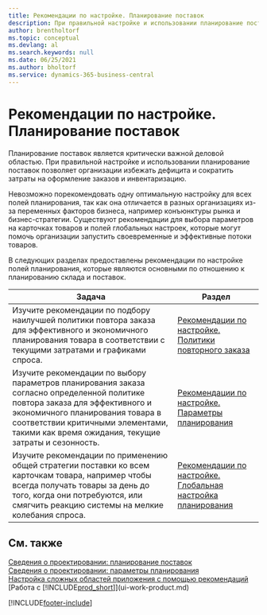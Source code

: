 ```yaml
---
title: Рекомендации по настройке. Планирование поставок
description: При правильной настройке и использовании планирование поставок позволяет организации избежать дефицита и сократить затраты на оформление заказов и инвентаризацию.
author: brentholtorf
ms.topic: conceptual
ms.devlang: al
ms.search.keywords: null
ms.date: 06/25/2021
ms.author: bholtorf
ms.service: dynamics-365-business-central
---
```

# Рекомендации по настройке. Планирование поставок
Планирование поставок является критически важной деловой областью. При правильной настройке и использовании планирование поставок позволяет организации избежать дефицита и сократить затраты на оформление заказов и инвентаризацию.  

 Невозможно порекомендовать одну оптимальную настройку для всех полей планирования, так как она отличается в разных организациях из-за переменных факторов бизнеса, например конъюнктуры рынка и бизнес-стратегии. Существуют рекомендации для выбора параметров на карточках товаров и полей глобальных настроек, которые могут помочь организации запустить своевременные и эффективные потоки товаров.  

 В следующих разделах предоставлены рекомендации по настройке полей планирования, которые являются основными по отношению к планированию склада и поставок.  

|**Задача**|**Раздел**|  
|------------|-------------|  
|Изучите рекомендации по подбору наилучшей политики повтора заказа для эффективного и экономичного планирования товара в соответствии с текущими затратами и графиками спроса.|[Рекомендации по настройке. Политики повторного заказа](setup-best-practices-reordering-policies.md)|  
|Изучите рекомендации по выбору параметров планирования заказа согласно определенной политике повтора заказа для эффективного и экономичного планирования товара в соответствии критичными элементами, такими как время ожидания, текущие затраты и сезонность.|[Рекомендации по настройке. Параметры планирования](setup-best-practices-planning-parameters.md)|  
|Изучите рекомендации по применению общей стратегии поставки ко всем карточкам товара, например чтобы всегда получать товары за день до того, когда они потребуются, или смягчить реакцию системы на мелкие колебания спроса.|[Рекомендации по настройке. Глобальная настройка планирования](setup-best-practices-global-planning-setup.md)|  

## См. также  
 [Сведения о проектировании: планирование поставок](design-details-supply-planning.md)   
 [Сведения о проектировании: параметры планирования](design-details-planning-parameters.md)   
 [Настройка сложных областей приложения с помощью рекомендаций](set-up-complex-application-areas-using-best-practices.md)  
 [Работа с [!INCLUDE[prod_short](includes/prod_short.md)]](ui-work-product.md)


[!INCLUDE[footer-include](includes/footer-banner.md)]